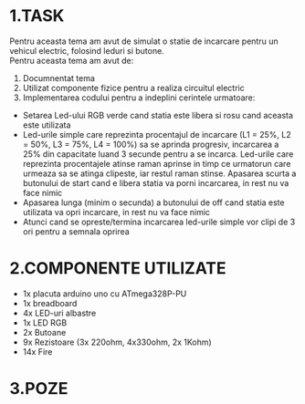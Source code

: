  # 1.TASK
  Pentru aceasta tema am avut de simulat o statie de incarcare pentru un vehicul electric, folosind leduri si butone.<br />
  Pentru aceasta tema am avut de:<br />
  
  1. Documnentat tema
  2. Utilizat componente fizice pentru a realiza circuitul electric
  3. Implementarea codului pentru a indeplini cerintele urmatoare:
  * Setarea Led-ului RGB verde cand statia este libera si rosu cand aceasta este utilizata
  * Led-urile simple care reprezinta procentajul de incarcare (L1 = 25%, L2 = 50%, L3 = 75%, L4 = 100%) sa se aprinda progresiv, incarcarea a 25% din capacitate luand 3 secunde pentru a se incarca. Led-urile care reprezinta procentajele atinse raman aprinse in timp ce urmatorun care urmeaza sa se atinga clipeste, iar restul raman stinse.
     Apasarea scurta a butonului de start cand e libera statia va porni incarcarea, in rest nu va face nimic
  * Apasarea lunga (minim o secunda) a butonului de off cand statia este utilizata va opri incarcare, in rest nu va face nimic
  * Atunci cand se opreste/termina incarcarea led-urile simple vor clipi de 3 ori pentru a semnala oprirea
  # 2.COMPONENTE UTILIZATE
  * 1x placuta arduino uno cu ATmega328P-PU
  * 1x breadboard
  * 4x LED-uri albastre
  * 1x LED RGB 
  * 2x Butoane 
  * 9x Rezistoare (3x 220ohm, 4x330ohm, 2x 1Kohm)
  * 14x Fire
  # 3.POZE
